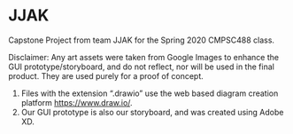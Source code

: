 # JJAK
Capstone Project from team JJAK for the Spring 2020 CMPSC488 class.

Disclaimer: Any art assets were taken from Google Images to enhance the GUI prototype/storyboard, and do not reflect, nor will be used in the final product. They are used purely for a proof of concept.

1.	Files with the extension “.drawio” use the web based diagram creation platform https://www.draw.io/.
2.	Our GUI prototype is also our storyboard, and was created using Adobe XD. 
